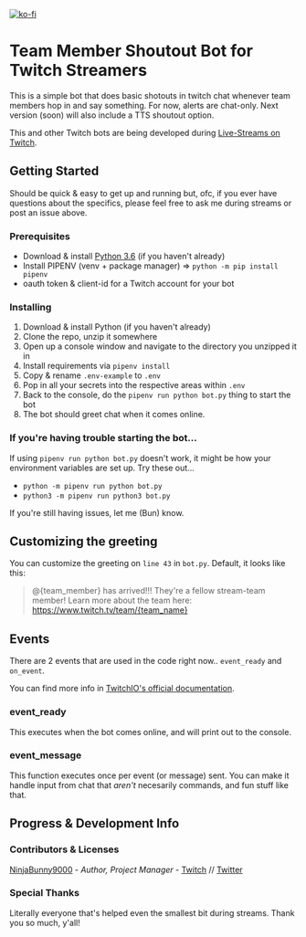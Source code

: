 [![ko-fi](https://www.ko-fi.com/img/githubbutton_sm.svg)](https://ko-fi.com/Y8Y013678)

# Team Member Shoutout Bot for Twitch Streamers

This is a simple bot that does basic shotouts in twitch chat whenever team members hop in and say something. For now, alerts are chat-only. Next version (soon) will also include a TTS shoutout option.

This and other Twitch bots are being developed during [Live-Streams on Twitch](https://twitch.tv/ninjabunny9000).


## Getting Started

Should be quick & easy to get up and running but, ofc, if you ever have questions about the specifics, please feel free to ask me during streams or post an issue above.

### Prerequisites
- Download & install [Python 3.6](https://www.python.org/downloads/release/python-368/) (if you haven't already)
- Install PIPENV (venv + package manager) ⇒ `python -m pip install pipenv`
- oauth token & client-id for a Twitch account for your bot

### Installing
1. Download & install Python (if you haven't already)
2. Clone the repo, unzip it somewhere
3. Open up a console window and navigate to the directory you unzipped it in
4. Install requirements via `pipenv install`
5. Copy & rename `.env-example` to `.env`
6. Pop in all your secrets into the respective areas within `.env`
7. Back to the console, do the `pipenv run python bot.py` thing to start the bot
8. The bot should greet chat when it comes online.

### If you're having trouble starting the bot...
If using `pipenv run python bot.py` doesn't work, it might be how your environment variables are set up. Try these out...

- `python -m pipenv run python bot.py`
- `python3 -m pipenv run python3 bot.py`

If you're still having issues, let me (Bun) know.

## Customizing the greeting
You can customize the greeting on `line 43` in `bot.py`. Default, it looks like this:

>@{team_member} has arrived!!! They're a fellow stream-team member! Learn more about the team here: https://www.twitch.tv/team/{team_name}

## Events

There are 2 events that are used in the code right now.. `event_ready` and `on_event`.

You can find more info in [TwitchIO's official documentation](https://twitchio.readthedocs.io/en/rewrite/twitchio.html).

### event_ready
This executes when the bot comes online, and will print out to the console. 

### event_message
This function executes once per event (or message) sent. You can make it handle input from chat that *aren't* necesarily commands, and fun stuff like that.

## Progress & Development Info

### Contributors & Licenses

[NinjaBunny9000](https://github.com/NinjaBunny9000) - _Author, Project Manager_ - [Twitch](https://twitch.tv/ninjabunny9000) //  [Twitter](https://twitter.com/ninjabunny9000)

### Special Thanks
Literally everyone that's helped even the smallest bit during streams. Thank you so much, y'all!
